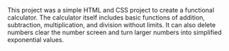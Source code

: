 This project was a simple HTML and CSS project to create a functional calculator. The calculator itself includes basic functions of addition, subtraction, multiplication, and division without limits. It can also delete numbers clear the number screen and turn larger numbers into simplified exponential values.  
